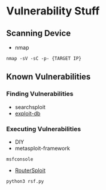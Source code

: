 # Vulnerability Stuff
## Scanning Device 
- nmap
```
nmap -sV -sC -p- {TARGET IP}
```
## Known Vulnerabilities
### Finding Vulnerabilities
- searchsploit
- [exploit-db](https://www.exploit-db.com)
### Executing Vulnerabilities
- DIY
- metasploit-framework
```
msfconsole
```
- [RouterSploit](https://github.com/threat9/routersploit)
```
python3 rsf.py
```
